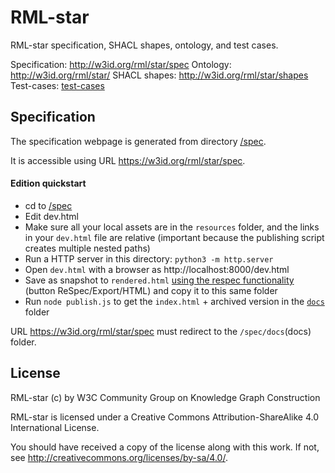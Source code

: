 # RML-star

RML-star specification, SHACL shapes, ontology, and test cases.

Specification: http://w3id.org/rml/star/spec
Ontology: http://w3id.org/rml/star/
SHACL shapes: http://w3id.org/rml/star/shapes
Test-cases: [test-cases](./test-cases)

## Specification

The specification webpage is generated from directory [/spec](spec).

It is accessible using URL https://w3id.org/rml/star/spec.

#### Edition quickstart

- cd to [/spec](spec)
- Edit dev.html
- Make sure all your local assets are in the `resources` folder, and the links in your `dev.html` file are relative (important because the publishing script creates multiple nested paths)
- Run a HTTP server in this directory: `python3 -m http.server`
- Open `dev.html` with a browser as http://localhost:8000/dev.html
- Save as snapshot to `rendered.html` [using the respec functionality](https://respec.org/docs/#using-browser) (button ReSpec/Export/HTML) and copy it to this same folder
- Run `node publish.js` to get the `index.html` + archived version in the [`docs`](docs) folder

URL https://w3id.org/rml/star/spec must redirect to the `/spec/docs`(docs) folder.

## License

RML-star (c) by W3C Community Group on Knowledge Graph Construction

RML-star is licensed under a
Creative Commons Attribution-ShareAlike 4.0 International License.

You should have received a copy of the license along with this
work.  If not, see <http://creativecommons.org/licenses/by-sa/4.0/>.
